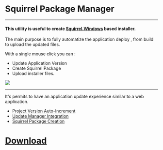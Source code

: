 # **Squirrel Package Manager**

___

#### This utility is useful to create **[Squirrel.Windows](https://github.com/Squirrel/Squirrel.Windows)** based installer.

The main purpose is to fully automatize the application deploy , from build to upload  the updated files.

With a single mouse click you can :
 - Update Application Version
 - Create Squirrel Package
 - Upload installer files.


 ![](images/squirrel_upload.png)

___

It's permits to have an application update experience similar to a web application.

- [Project Version Auto-Increment](VersionAutoIncrement.html)
- [Update Manager Integration](SquirrelIntegration.html)
- [Squirrel Package Creation](PackageCreation.html)


# [Download](https://s3-eu-west-1.amazonaws.com/squirrelpackager/Setup.exe)
